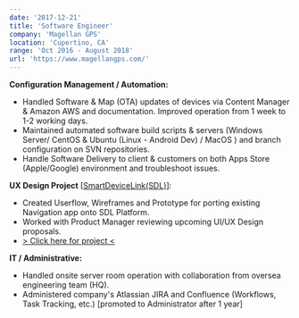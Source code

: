 ```yaml
---
date: '2017-12-21'
title: 'Software Engineer'
company: 'Magellan GPS'
location: 'Cupertino, CA'
range: 'Oct 2016 - August 2018'
url: 'https://www.magellangps.com/'
---
```

**Configuration Management / Automation:**
- Handled Software & Map (OTA) updates of devices via Content Manager & Amazon AWS and documentation. Improved operation from 1 week to 1-2 working days.
- Maintained automated software build scripts & servers (Windows Server/ CentOS & Ubuntu (Linux - Android Dev) / MacOS ) and branch configuration on SVN repositories.
- Handle Software Delivery to client & customers on both Apps Store (Apple/Google) environment and troubleshoot issues.

**UX Design Project** [[SmartDeviceLink(SDL)](https://smartdevicelink.com/)]:
- Created Userflow, Wireframes and Prototype for porting existing Navigation app onto SDL Platform.
- Worked with Product Manager reviewing upcoming UI/UX Design proposals.
- [> Click here for project <](https://drive.google.com/drive/folders/1PSTvVgwpIfLu2Xmhpcvaas3-1ZUZ637e)

**IT / Administrative:**
- Handled onsite server room operation with collaboration from oversea engineering team (HQ).
- Administered company's Atlassian JIRA and Confluence (Workflows, Task Tracking, etc.) [promoted to Administrator after 1 year]